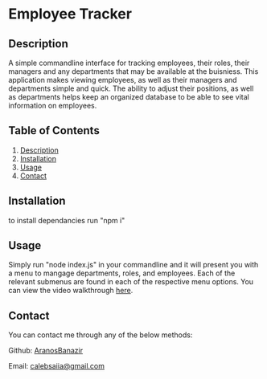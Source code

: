 # Employee Tracker 
    
## Description 
  
  A simple commandline interface for tracking employees, their roles, their managers and any departments that may be available at the buisniess. This application makes viewing employees, as well as their managers and departments simple and quick. The ability to adjust their positions, as well as departments helps keep an organized database to be able to see vital information on employees.

## Table of Contents
1. [Description](#description)
2. [Installation](#installation)
3. [Usage](#usage)
4. [Contact](#contact)

## Installation 
  
  to install dependancies run "npm i"

## Usage 

  Simply run "node index.js" in your commandline and it will present you with a menu to mangage departments, roles, and employees. Each of the relevant submenus are found in each of the respective menu options.
  You can view the video walkthrough [here](https://drive.google.com/file/d/122F0A6hm0Rl9Ckir-IjHhdYDVUnZEMR4/view?usp=drive_link).
## Contact
You can contact me through any of the below methods:

Github: [AranosBanazir](https://www.github.com/AranosBanazir)

Email: [calebsaiia@gmail.com](mailto:calebsaiia@gmail.com)
